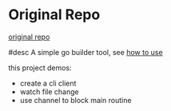 # Original Repo

[original repo](https://github.com/InkProject/build.go)

#desc
A simple go builder tool, see [how to use](http://www.inkpaper.io/blog/post/2015/05/17/golang-build-tool.html)

this project demos:

* create a cli client
* watch file change
* use channel to block main routine
